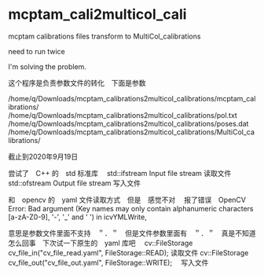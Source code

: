 # mcptam_cali2multicol_cali

mcptam calibrations  files transform to  MultiCol_calibrations

need to run twice 

I'm solving the problem.

这个程序是负责参数文件的转化　下面是参数

/home/q/Downloads/mcptam_calibrations2multicol_calibrations/mcptam_calibrations/
/home/q/Downloads/mcptam_calibrations2multicol_calibrations/pol.txt
/home/q/Downloads/mcptam_calibrations2multicol_calibrations/poses.dat
/home/q/Downloads/mcptam_calibrations2multicol_calibrations/MultiCol_calibrations/


截止到2020年9月19日

尝试了　C++ 的　std 标准库　
std::ifstream  Input file stream  读取文件
std::ofstream  Output file stream 写入文件

和　opencv 的　yaml 文件读取方式　但是　感觉不对　
报了错误　OpenCV Error: Bad argument (Key names may only contain alphanumeric characters [a-zA-Z0-9], '-', '_' and ' ') in icvYMLWrite, 

意思是参数文件里面不支持　＂．＂　但是文件参数里面有　＂．＂　真是不知道怎么回事　下次试一下原生的　yaml 库吧　
cv::FileStorage cv_file_in("cv_file_read.yaml", FileStorage::READ);    读取文件
cv::FileStorage cv_file_out("cv_file_out.yaml", FileStorage::WRITE);　 写入文件
